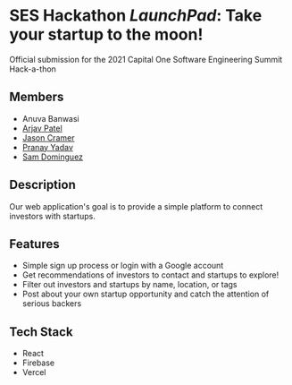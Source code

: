 # SES Hackathon *LaunchPad*: Take your startup to the moon!
Official submission for the 2021 Capital One Software Engineering Summit Hack-a-thon
## Members

- Anuva Banwasi
- [Arjav Patel](https://www.linkedin.com/in/arjavpa/)
- [Jason Cramer](https://www.linkedin.com/in/jason-cramer-617881190/)
- [Pranay Yadav](https://www.linkedin.com/in/pranayyadav/)
- [Sam Dominguez](https://www.linkedin.com/in/samueljdominguez/)

## Description

Our web application's goal is to provide a simple platform to connect investors with startups.

## Features
- Simple sign up process or login with a Google account
- Get recommendations of investors to contact and startups to explore!
- Filter out investors and startups by name, location, or tags
- Post about your own startup opportunity and catch the attention of serious backers

## Tech Stack

- React
- Firebase
- Vercel

